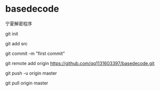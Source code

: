 # basedecode
宁夏解密程序

git init

git add src

git commit -m  "first commit"

git remote add origin https://github.com/qq1131603397/basedecode.git

git push -u origin master

git pull origin master
